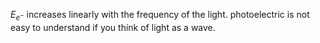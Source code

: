 

$E_{e^{-}}$ increases linearly with the frequency of the light. photoelectric is not easy to understand if you think of light as a wave.
